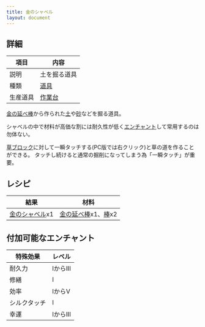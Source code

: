 ```yaml
---
title: 金のシャベル
layout: document
---
```

## 詳細

|項目|内容|
|---|---|
|説明|土を掘る道具|
|種類|[道具](道具)|
|生産道具|[作業台](作業台)|

[金の延べ棒](金の延べ棒)から作られた[土](土)や[砂](砂)などを掘る道具。

シャベルの中で材料が高価な割には耐久性が低く[エンチャント](エンチャント)して常用するのは勿体ない。

[草ブロック](草ブロック)に対して一瞬タッチする(PC版では右クリック)と草の道を作ることができる。
タッチし続けると通常の掘削になってしまう為「一瞬タッチ」が重要。

## レシピ

|結果|材料|
|---|---|
|[金のシャベル](金のシャベル)x1|[金の延べ棒](金の延べ棒)x1、[棒](棒)x2|

## 付加可能なエンチャント

|特殊効果|レベル|
|---|---|
|耐久力|IからIII|耐久力を上げる|耐久力|
|修繕|I|経験値で耐久値を修復|修繕|
|効率|IからV|作業動作が速くなる|効率強化|
|シルクタッチ|I|ブロックを壊さずにそのまま取得|シルクタッチ|
|幸運|IからIII|破壊時のアイテム取得確率を上げる|幸運|
